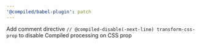 ```yaml
---
'@compiled/babel-plugin': patch
---
```


Add comment directive `// @compiled-disable(-next-line) transform-css-prop` to disable Compiled processing on CSS prop

